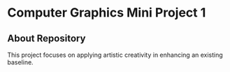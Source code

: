 # Computer Graphics Mini Project 1
## About Repository
This project focuses on applying artistic creativity in enhancing an existing baseline.